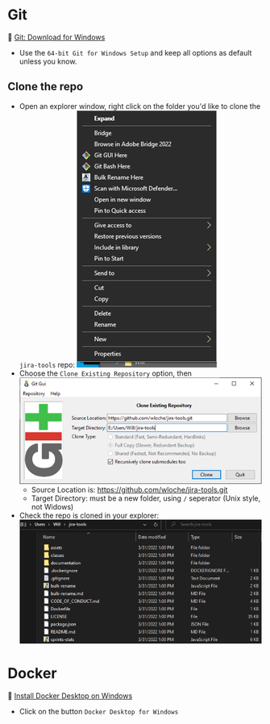 # Git
🔗 [Git: Download for Windows](https://git-scm.com/download/win)
- Use the `64-bit Git for Windows Setup` and keep all options as default unless you know.

## Clone the repo
- Open an explorer window, right click on the folder you'd like to clone the `jira-tools` repo:
  ![Right click ob explorer](images/git-01-here.png)
- Choose the `Clone Existing Repository` option, then 
  ![Right click ob explorer](images/git-02-clone.png)
  - Source Location is: https://github.com/wloche/jira-tools.git
  - Target Directory: must be a new folder, using `/` seperator (Unix style, not Widows)
- Check the repo is cloned in your explorer:
  ![CLoned repo in explorer](images/git-03-cloned.png)

# Docker
🔗 [Install Docker Desktop on Windows](https://docs.docker.com/desktop/windows/install/)
- Click on the button `Docker Desktop for Windows`
